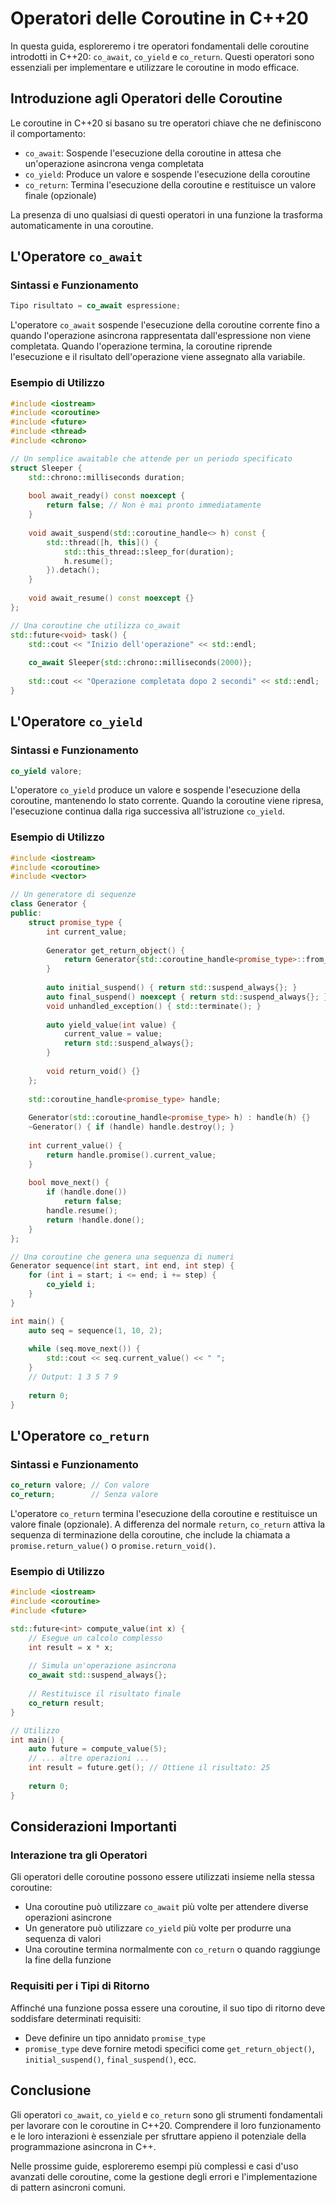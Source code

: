 # Operatori delle Coroutine in C++20

In questa guida, esploreremo i tre operatori fondamentali delle coroutine introdotti in C++20: `co_await`, `co_yield` e `co_return`. Questi operatori sono essenziali per implementare e utilizzare le coroutine in modo efficace.

## Introduzione agli Operatori delle Coroutine

Le coroutine in C++20 si basano su tre operatori chiave che ne definiscono il comportamento:

- `co_await`: Sospende l'esecuzione della coroutine in attesa che un'operazione asincrona venga completata
- `co_yield`: Produce un valore e sospende l'esecuzione della coroutine
- `co_return`: Termina l'esecuzione della coroutine e restituisce un valore finale (opzionale)

La presenza di uno qualsiasi di questi operatori in una funzione la trasforma automaticamente in una coroutine.

## L'Operatore `co_await`

### Sintassi e Funzionamento

```cpp
Tipo risultato = co_await espressione;
```

L'operatore `co_await` sospende l'esecuzione della coroutine corrente fino a quando l'operazione asincrona rappresentata dall'espressione non viene completata. Quando l'operazione termina, la coroutine riprende l'esecuzione e il risultato dell'operazione viene assegnato alla variabile.

### Esempio di Utilizzo

```cpp
#include <iostream>
#include <coroutine>
#include <future>
#include <thread>
#include <chrono>

// Un semplice awaitable che attende per un periodo specificato
struct Sleeper {
    std::chrono::milliseconds duration;
    
    bool await_ready() const noexcept {
        return false; // Non è mai pronto immediatamente
    }
    
    void await_suspend(std::coroutine_handle<> h) const {
        std::thread([h, this]() {
            std::this_thread::sleep_for(duration);
            h.resume();
        }).detach();
    }
    
    void await_resume() const noexcept {}
};

// Una coroutine che utilizza co_await
std::future<void> task() {
    std::cout << "Inizio dell'operazione" << std::endl;
    
    co_await Sleeper{std::chrono::milliseconds(2000)};
    
    std::cout << "Operazione completata dopo 2 secondi" << std::endl;
}
```

## L'Operatore `co_yield`

### Sintassi e Funzionamento

```cpp
co_yield valore;
```

L'operatore `co_yield` produce un valore e sospende l'esecuzione della coroutine, mantenendo lo stato corrente. Quando la coroutine viene ripresa, l'esecuzione continua dalla riga successiva all'istruzione `co_yield`.

### Esempio di Utilizzo

```cpp
#include <iostream>
#include <coroutine>
#include <vector>

// Un generatore di sequenze
class Generator {
public:
    struct promise_type {
        int current_value;
        
        Generator get_return_object() {
            return Generator{std::coroutine_handle<promise_type>::from_promise(*this)};
        }
        
        auto initial_suspend() { return std::suspend_always{}; }
        auto final_suspend() noexcept { return std::suspend_always{}; }
        void unhandled_exception() { std::terminate(); }
        
        auto yield_value(int value) {
            current_value = value;
            return std::suspend_always{};
        }
        
        void return_void() {}
    };
    
    std::coroutine_handle<promise_type> handle;
    
    Generator(std::coroutine_handle<promise_type> h) : handle(h) {}
    ~Generator() { if (handle) handle.destroy(); }
    
    int current_value() {
        return handle.promise().current_value;
    }
    
    bool move_next() {
        if (handle.done())
            return false;
        handle.resume();
        return !handle.done();
    }
};

// Una coroutine che genera una sequenza di numeri
Generator sequence(int start, int end, int step) {
    for (int i = start; i <= end; i += step) {
        co_yield i;
    }
}

int main() {
    auto seq = sequence(1, 10, 2);
    
    while (seq.move_next()) {
        std::cout << seq.current_value() << " ";
    }
    // Output: 1 3 5 7 9
    
    return 0;
}
```

## L'Operatore `co_return`

### Sintassi e Funzionamento

```cpp
co_return valore; // Con valore
co_return;        // Senza valore
```

L'operatore `co_return` termina l'esecuzione della coroutine e restituisce un valore finale (opzionale). A differenza del normale `return`, `co_return` attiva la sequenza di terminazione della coroutine, che include la chiamata a `promise.return_value()` o `promise.return_void()`.

### Esempio di Utilizzo

```cpp
#include <iostream>
#include <coroutine>
#include <future>

std::future<int> compute_value(int x) {
    // Esegue un calcolo complesso
    int result = x * x;
    
    // Simula un'operazione asincrona
    co_await std::suspend_always{};
    
    // Restituisce il risultato finale
    co_return result;
}

// Utilizzo
int main() {
    auto future = compute_value(5);
    // ... altre operazioni ...
    int result = future.get(); // Ottiene il risultato: 25
    
    return 0;
}
```

## Considerazioni Importanti

### Interazione tra gli Operatori

Gli operatori delle coroutine possono essere utilizzati insieme nella stessa coroutine:

- Una coroutine può utilizzare `co_await` più volte per attendere diverse operazioni asincrone
- Un generatore può utilizzare `co_yield` più volte per produrre una sequenza di valori
- Una coroutine termina normalmente con `co_return` o quando raggiunge la fine della funzione

### Requisiti per i Tipi di Ritorno

Affinché una funzione possa essere una coroutine, il suo tipo di ritorno deve soddisfare determinati requisiti:

- Deve definire un tipo annidato `promise_type`
- `promise_type` deve fornire metodi specifici come `get_return_object()`, `initial_suspend()`, `final_suspend()`, ecc.

## Conclusione

Gli operatori `co_await`, `co_yield` e `co_return` sono gli strumenti fondamentali per lavorare con le coroutine in C++20. Comprendere il loro funzionamento e le loro interazioni è essenziale per sfruttare appieno il potenziale della programmazione asincrona in C++.

Nelle prossime guide, esploreremo esempi più complessi e casi d'uso avanzati delle coroutine, come la gestione degli errori e l'implementazione di pattern asincroni comuni.